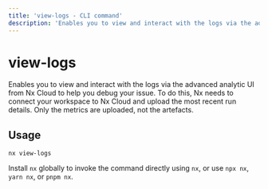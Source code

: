 ```yaml
---
title: 'view-logs - CLI command'
description: 'Enables you to view and interact with the logs via the advanced analytic UI from Nx Cloud to help you debug your issue. To do this, Nx needs to connect your workspace to Nx Cloud and upload the most recent run details. Only the metrics are uploaded, not the artefacts.'
---
```


# view-logs

Enables you to view and interact with the logs via the advanced analytic UI from Nx Cloud to help you debug your issue. To do this, Nx needs to connect your workspace to Nx Cloud and upload the most recent run details. Only the metrics are uploaded, not the artefacts.

## Usage

```shell
nx view-logs
```

Install `nx` globally to invoke the command directly using `nx`, or use `npx nx`, `yarn nx`, or `pnpm nx`.
